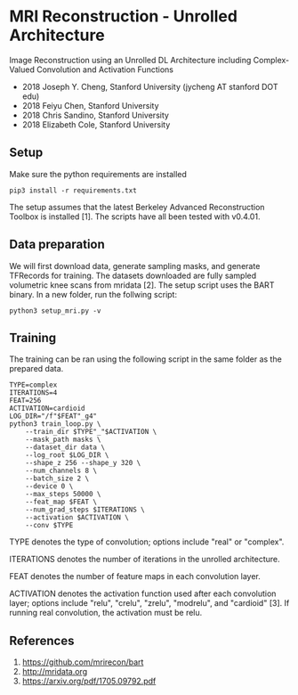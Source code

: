 # MRI Reconstruction - Unrolled Architecture
Image Reconstruction using an Unrolled DL Architecture including Complex-Valued Convolution and Activation Functions
* 2018 Joseph Y. Cheng, Stanford University (jycheng AT stanford DOT edu)
* 2018 Feiyu Chen, Stanford University
* 2018 Chris Sandino, Stanford University
* 2018 Elizabeth Cole, Stanford University

## Setup
Make sure the python requirements are installed

    pip3 install -r requirements.txt

The setup assumes that the latest Berkeley Advanced Reconstruction Toolbox is installed [1]. The scripts have all been tested with v0.4.01.

## Data preparation
We will first download data, generate sampling masks, and generate TFRecords for training. The datasets downloaded are fully sampled volumetric knee scans from mridata [2]. The setup script uses the BART binary. In a new folder, run the follwing script:

    python3 setup_mri.py -v

## Training
The training can be ran using the following script in the same folder as the prepared data.

    TYPE=complex
    ITERATIONS=4
    FEAT=256
    ACTIVATION=cardioid
    LOG_DIR="/f"$FEAT"_g4"
    python3 train_loop.py \
        --train_dir $TYPE"_"$ACTIVATION \
        --mask_path masks \
        --dataset_dir data \
        --log_root $LOG_DIR \
        --shape_z 256 --shape_y 320 \
        --num_channels 8 \
        --batch_size 2 \
        --device 0 \
        --max_steps 50000 \
        --feat_map $FEAT \
        --num_grad_steps $ITERATIONS \
        --activation $ACTIVATION \
        --conv $TYPE

TYPE denotes the type of convolution; options include "real" or "complex".

ITERATIONS denotes the number of iterations in the unrolled architecture.

FEAT denotes the number of feature maps in each convolution layer.

ACTIVATION denotes the activation function used after each convolution layer; options include "relu", "crelu", "zrelu", "modrelu", and "cardioid" [3].
If running real convolution, the activation must be relu.

## References
1. https://github.com/mrirecon/bart
2. http://mridata.org
3. https://arxiv.org/pdf/1705.09792.pdf 